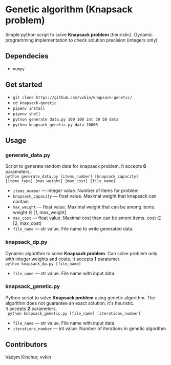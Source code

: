 # Genetic algorithm (Knapsack problem)
Simple python script to solve **Knapsack problem** (heuristic). Dynamic programming implementation to check solution precision (integers only) 
## Dependecies
* `numpy`
## Get started
* `git clone https://github.com/vvkin/knapsack-genetic/`
* `cd knapsack-genetic`
* `pipenv install`
* `pipenv shell`
* `pytnon generate data.py 100 100 int 50 50 data`
* `python knapsack_genetic.py data 10000`
## Usage
### generate_data.py
Script to generate random data for knapsack problem. It accepts **6** parameters.\
`python generate_data.py [items_number] [knapsack_capacity] [items_type] [max_weight] [max_cost] [file_name]`
* `items_number` —  integer value. Number of items for problem
* `knapsack_capacity` —  float value. Maximal weight that knapsack can contain
* `max_weight` —  float value. Maximal weight that can be among items. weight ∈ [1, max_weight]
* `max_cost` —  float value. Maximal cost than can be amont items. cost ∈ [2, max_cost)
* `file_name` —  str value. File name to write generated data.
### knapsack_dp.py
Dynamic algorithm to solve **Knapsack problem**. Can solve problem only with integer weights and costs. It accepts **1** paratemer.\
`python knapsack_dp.py [file_name]`
* `file_name` —  str value. File name with input data.
### knapsack_genetic.py
Python script to solve **Knapsack problem** using genetic algorithm. The algorithm does not guarantee an exact solution, it's heuristic.\
It accepts **2** parameters.\
` python knapsack_genetic.py [file_name] [iterations_number]`
* `file_name` —  str value. File name with input data.
* `iterations_number` —  int value. Number of iterations in genetic algorithm
## Contributors
Vadym Kinchur, vvkin
